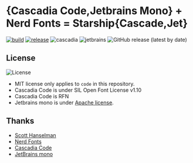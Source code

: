 # {Cascadia Code,Jetbrains Mono} + Nerd Fonts = Starship{Cascade,Jet}

[![build](https://github.com/tprasadtp/starship-fonts/workflows/build/badge.svg)](https://github.com/tprasadtp/starship-fonts/actions)
[![release](https://github.com/tprasadtp/starship-fonts/workflows/release/badge.svg)](https://github.com/tprasadtp/starship-fonts/actions)
![cascadia](https://img.shields.io/badge/cascadia--code-v1911.21-brightgreen?labelColor=313131)
![jetbrains](https://img.shields.io/badge/jetbrains--mono-v1.0-brightgreen?labelColor=313131)
![GitHub release (latest by date)](https://img.shields.io/github/v/release/tprasadtp/starship-fonts)

## License

![License](https://img.shields.io/badge/license-MIT-brightgreen)

- MIT license only applies to `code` in this repository.
- Cascadia Code is under SIL Open Font License v1.10
- Cascadia Code is RFN
- Jetbrains mono is under [Apache license](https://www.jetbrains.com/lp/mono/#license).

## Thanks

- [Scott Hanselman](https://www.hanselman.com/blog/PatchingTheNewCascadiaCodeToIncludePowerlineGlyphsAndOtherNerdFontsForTheWindowsTerminal.aspx)
- [Nerd Fonts](https://github.com/ryanoasis/nerd-fonts)
- [Cascadia Code](https://github.com/microsoft/cascadia-code)
- [JetBrains mono](https://jetbrains.com/mono)
